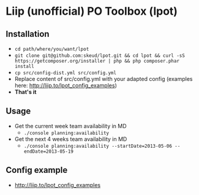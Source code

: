 # Liip (unofficial) PO Toolbox (lpot)

## Installation
* `cd path/where/you/want/lpot`
* `git clone git@github.com:skeud/lpot.git && cd lpot && curl -sS https://getcomposer.org/installer | php && php composer.phar install`
* `cp src/config-dist.yml src/config.yml`
* Replace content of src/config.yml with your adapted config (examples here: http://liip.to/lpot_config_examples)
* **That's it**

## Usage
* Get the current week team availability in MD
    * `./console planning:availability`
* Get the next 4 weeks team availability in MD
    * `./console planning:availability --startDate=2013-05-06 --endDate=2013-05-19`

## Config example
* http://liip.to/lpot_config_examples